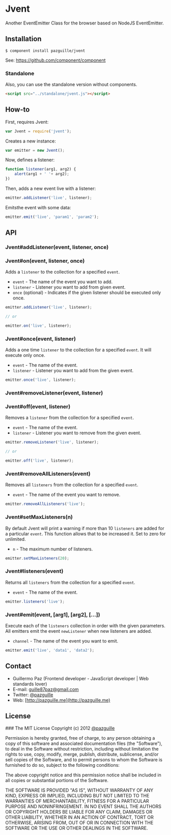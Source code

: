 # Jvent

  Another EventEmitter Class for the browser based on NodeJS EventEmitter.

## Installation

    $ component install pazguille/jvent

See: https://github.com/component/component

### Standalone
Also, you can use the standalone version without components.
```html
<script src="../standalone/jvent.js"></script>
```

## How-to

First, requires Jvent:
```js
var Jvent = require('jvent');
```

 Creates a new instance:
```js
var emitter = new Jvent();
```

Now, defines a listener:
```js
function listener(arg1, arg2) {
    alert(arg1 + ' '+ arg2);
})
```

Then, adds a new event live with a listener:
```js
emitter.addListener('live', listener);
```

Emitsthe event with some data:
```js
emitter.emit('live', 'param1', 'param2');
```

## API

### Jvent#addListener(event, listener, once)
### Jvent#on(event, listener, once)
Adds a `listener` to the collection for a specified `event`.
- `event` - The name of the event you want to add.
- `listener` - Listener you want to add from given event.
- `once` (optional) - Indicates if the given listener should be executed only once.

```js
emitter.addListener('live', listener);

// or

emitter.on('live', listener);
```

### Jvent#once(event, listener)
Adds a one time `listener` to the collection for a specified `event`. It will execute only once.
- `event` - The name of the event.
- `listener` - Listener you want to add from the given event.

```js
emitter.once('live', listener);
```

### Jvent#removeListener(event, listener)
### Jvent#off(event, listener)
Removes a `listener` from the collection for a specified `event`.
- `event` - The name of the event.
- `listener` - Listener you want to remove from the given event.

```js
emitter.removeListener('live', listener);

// or

emitter.off('live', listener);
```

### Jvent#removeAllListeners(event)
Removes all `listeners` from the collection for a specified `event`.
- `event` - The name of the event you want to remove.

```js
emitter.removeAllListeners('live');
```

### Jvent#setMaxListeners(n)
By default Jvent will print a warning if more than 10 `listeners` are added for a particular `event`. This function allows that to be increased it. Set to zero for unlimited.
- `n` - The maximum number of listeners.

```js
emitter.setMaxListeners(20);
```

### Jvent#listeners(event)
Returns all `listeners` from the collection for a specified `event`.
- `event` - The name of the event.

```js
emitter.listeners('live');
```

### Jvent#emit(event, [arg1], [arg2], [...])
Execute each of the `listeners` collection in order with the given parameters.
All emitters emit the event `newListener` when new listeners are added.
- `channel` - The name of the event you want to emit.

```js
emitter.emit('live', 'data1', 'data2');
```

## Contact
- Guillermo Paz (Frontend developer - JavaScript developer | Web standards lover)
- E-mail: [guille87paz@gmail.com](mailto:guille87paz@gmail.com)
- Twitter: [@pazguille](http://twitter.com/pazguille)
- Web: [http://pazguille.me](http://pazguille.me)


## License
### The MIT License
Copyright (c) 2012 [@pazguille](http://twitter.com/pazguille)

Permission is hereby granted, free of charge, to any person obtaining a copy
of this software and associated documentation files (the "Software"), to deal
in the Software without restriction, including without limitation the rights
to use, copy, modify, merge, publish, distribute, sublicense, and/or sell
copies of the Software, and to permit persons to whom the Software is
furnished to do so, subject to the following conditions:

The above copyright notice and this permission notice shall be included in
all copies or substantial portions of the Software.

THE SOFTWARE IS PROVIDED "AS IS", WITHOUT WARRANTY OF ANY KIND, EXPRESS OR
IMPLIED, INCLUDING BUT NOT LIMITED TO THE WARRANTIES OF MERCHANTABILITY,
FITNESS FOR A PARTICULAR PURPOSE AND NONINFRINGEMENT. IN NO EVENT SHALL THE
AUTHORS OR COPYRIGHT HOLDERS BE LIABLE FOR ANY CLAIM, DAMAGES OR OTHER
LIABILITY, WHETHER IN AN ACTION OF CONTRACT, TORT OR OTHERWISE, ARISING FROM,
OUT OF OR IN CONNECTION WITH THE SOFTWARE OR THE USE OR OTHER DEALINGS IN
THE SOFTWARE.